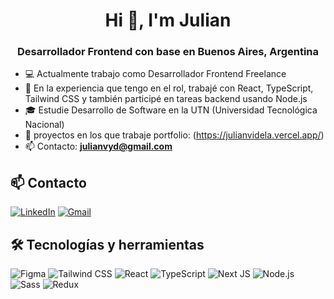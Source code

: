 <h1 align="center">Hi 👋, I'm Julian</h1>
<h3 align="center">Desarrollador Frontend con base en Buenos Aires, Argentina</h3>

- 💻 Actualmente trabajo como Desarrollador Frontend Freelance
- 🧠 En la experiencia que tengo en el rol, trabajé con React, TypeScript, Tailwind CSS y también participé en tareas backend usando Node.js
- 🎓 Estudie Desarrollo de Software en la UTN (Universidad Tecnológica Nacional)
- 📁 proyectos en los que trabaje portfolio: (https://julianvidela.vercel.app/)
- 📫 Contacto: **julianvyd@gmail.com**

## 📫 Contacto

[![LinkedIn](https://img.shields.io/badge/LinkedIn-0A66C2?style=for-the-badge&logo=linkedin&logoColor=white)](https://www.linkedin.com/in/julian-videla-87857a253/)
[![Gmail](https://img.shields.io/badge/Gmail-D14836?style=for-the-badge&logo=gmail&logoColor=white)](mailto:julianvyd@gmail.com)


## 🛠 Tecnologías y herramientas

![Figma](https://img.shields.io/badge/Figma-%23F24E1E.svg?style=for-the-badge&logo=figma&logoColor=white)
![Tailwind CSS](https://img.shields.io/badge/Tailwind_CSS-06B6D4?style=for-the-badge&logo=tailwind-css&logoColor=white)
![React](https://img.shields.io/badge/React-20232A?style=for-the-badge&logo=react&logoColor=61DAFB)
![TypeScript](https://img.shields.io/badge/TypeScript-3178C6?style=for-the-badge&logo=typescript&logoColor=white)
![Next JS](https://img.shields.io/badge/Next.js-000000?style=for-the-badge&logo=nextdotjs&logoColor=white)
![Node.js](https://img.shields.io/badge/Node.js-339933?style=for-the-badge&logo=nodedotjs&logoColor=white)
![Sass](https://img.shields.io/badge/Sass-CC6699?style=for-the-badge&logo=sass&logoColor=white)
![Redux](https://img.shields.io/badge/Redux-593D88?style=for-the-badge&logo=redux&logoColor=white)


